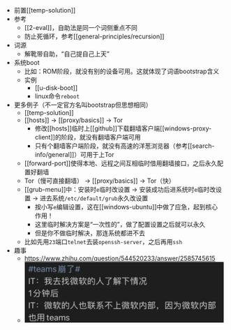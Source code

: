 - 前置[[temp-solution]]
- 参考
  - [[2-eval]]，自助法是同一个词侧重点不同
  - 防止死循环，参考[[general-principles/recursion]]
- 词源
  - 解靴带自助，“自己提自己上天”
- 系统boot
  - 比如：ROM阶段，就没有别的设备可用。这就体现了词语bootstrap含义
  - 实例
    - [[u-disk-boot]]
    - linux命令`reboot`
- 更多例子（不一定官方名叫bootstrap但思想相同）
  - [[temp-solution]]
  - [[hosts]] -> [[proxy/basics]] -> Tor
    - 修改[[hosts]]临时上[[github]]下载翻墙客户端[[windows-proxy-client]]的阶段，就没有翻墙客户端可用
    - 只有个翻墙客户端阶段，就没有高速的洋葱浏览器（参考[[search-info/general]]）可用于上Tor
  - [[forward-port]]使得本地、远程之间互相临时借用翻墙接口，之后永久配置好翻墙
  - Tor（慢可直接翻墙） -> [[proxy/basics]] -> Tor（快）
  - [[grub-menu]]中：安装时`e`临时改设置 -> 安装成功后进系统时`e`临时改设置 -> 进去系统`/etc/default/grub`永久改设置
    - 按小写`e`编辑设置，这在[[windows-ubuntu]]中做了应急，起到核心作用！
    - 这里临时解决方案是“一次性的”，做了配置设置之后就可以永久
    - 但是你不做临时解决，那连系统都进不去
  - 比如先用`23`端口`telnet`去装`openssh-server`，之后再用`ssh`
- 趣事
  - https://www.zhihu.com/question/544520233/answer/2585745615
  - ![](teams-crash.png)